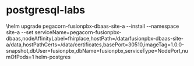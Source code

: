# postgresql-labs

\helm upgrade pegacorn-fusionpbx-dbaas-site-a --install --namespace site-a --set serviceName=pegacorn-fusionpbx-dbaas,nodeAffinityLabel=fhirplace,hostPath=/data/fusionpbx-dbaas-site-a/data,hostPathCerts=/data/certificates,basePort=30510,imageTag=1.0.0-snapshot,dbUser=fusionpbx,dbName=fusionpbx,serviceType=NodePort,numOfPods=1 helm-postgres
